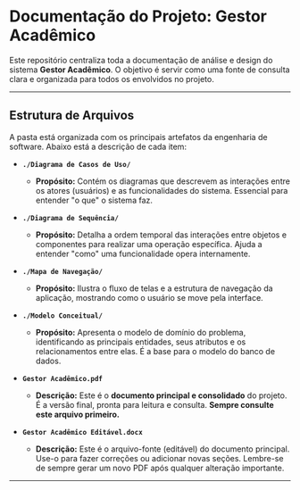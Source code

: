 # Documentação do Projeto: Gestor Acadêmico

Este repositório centraliza toda a documentação de análise e design do sistema **Gestor Acadêmico**. O objetivo é servir como uma fonte de consulta clara e organizada para todos os envolvidos no projeto.

---

## Estrutura de Arquivos

A pasta está organizada com os principais artefatos da engenharia de software. Abaixo está a descrição de cada item:

* **`./Diagrama de Casos de Uso/`**
    * **Propósito:** Contém os diagramas que descrevem as interações entre os atores (usuários) e as funcionalidades do sistema. Essencial para entender "o que" o sistema faz.

* **`./Diagrama de Sequência/`**
    * **Propósito:** Detalha a ordem temporal das interações entre objetos e componentes para realizar uma operação específica. Ajuda a entender "como" uma funcionalidade opera internamente.

* **`./Mapa de Navegação/`**
    * **Propósito:** Ilustra o fluxo de telas e a estrutura de navegação da aplicação, mostrando como o usuário se move pela interface.

* **`./Modelo Conceitual/`**
    * **Propósito:** Apresenta o modelo de domínio do problema, identificando as principais entidades, seus atributos e os relacionamentos entre elas. É a base para o modelo do banco de dados.

* **`Gestor Acadêmico.pdf`**
    * **Descrição:** Este é o **documento principal e consolidado** do projeto. É a versão final, pronta para leitura e consulta. **Sempre consulte este arquivo primeiro.**

* **`Gestor Acadêmico Editável.docx`**
    * **Descrição:** Este é o arquivo-fonte (editável) do documento principal. Use-o para fazer correções ou adicionar novas seções. Lembre-se de sempre gerar um novo PDF após qualquer alteração importante.

---

